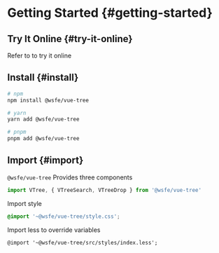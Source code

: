 # Getting Started {#getting-started}

## Try It Online {#try-it-online}

<div>Refer to <PlaygroundLink component="DataDisplay" text="Playground" /> to try it online</div>

## Install {#install}

```bash
# npm
npm install @wsfe/vue-tree

# yarn
yarn add @wsfe/vue-tree

# pnpm
pnpm add @wsfe/vue-tree
```

## Import {#import}

`@wsfe/vue-tree` Provides three components

```typescript
import VTree, { VTreeSearch, VTreeDrop } from '@wsfe/vue-tree'
```

Import style

```css
@import '~@wsfe/vue-tree/style.css';
```

Import less to override variables

```less
@import '~@wsfe/vue-tree/src/styles/index.less';
```
